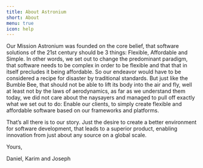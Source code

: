 ```yaml
---
title: About Astronium
short: About
menu: true
icon: help
---
```



Our Mission
Astronium was founded on the core belief, that software solutions of the 21st century should be 3 things: Flexible, Affordable and Simple. In other words, we set out to change the predominant paradigm, that software needs to be complex in order to be flexible and that that in itself precludes it being affordable. So our endeavor would have to be considered a recipe for disaster by traditional standards. But just like the Bumble Bee, that should not be able to lift its body into the air and fly, well at least not by the laws of aerodynamics, as far as we understand them today, we did not care about the naysayers and managed to pull off exactly what we set out to do: Enable our clients, to simply create flexible and affordable software based on our frameworks and platforms.
​
​

That’s all there is to our story. Just the desire to create a better environment for software development, that leads to a superior product, enabling innovation from just about any source on a global scale.

Yours,

Daniel, Karim and Joseph